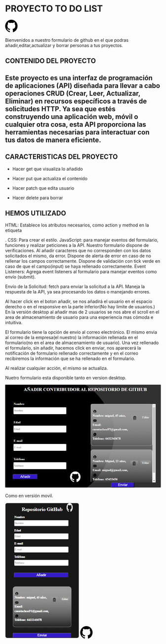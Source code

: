   <h1>PROYECTO TO DO LIST</h1>
 <img src="./public/logogithub.png">

  <p>Bienvenidos a nuestro  formulario  de github en el que podras añadir,editar,actualizar y borrar personas a tus  proyectos.</p>
  
  <h2>CONTENIDO DEL PROYECTO<H2>
  <p> Este proyecto es una interfaz de programación de aplicaciones (API) diseñada para llevar a cabo operaciones CRUD (Crear, Leer, Actualizar, Eliminar) en recursos específicos a través de solicitudes HTTP. Ya sea que estés construyendo una aplicación web, móvil o cualquier otra cosa, esta API proporciona las herramientas necesarias para interactuar con tus datos de manera eficiente.</p>

  
<h2>CARACTERISTICAS DEL PROYECTO</h2>

* <p>Hacer get que visualiza lo añadido </p>
* <p>Hacer put que actualiza el contenido</P>
* <p>Hacer patch que edita usuario </p>
* <p>Hacer delete para borrar</p>

<h2>HEMOS UTILIZADO</h2>
<p>HTML: Establece los atributos necesarios, como action y method en la etiqueta <form>.
CSS: Para crear el estilo.
JavaScript:  para manejar eventos del formulario, funciones  y realizar peticiones a la API. Nuestro formulario dispone de verificaciones. Al añadir caracteres que no corresponden con los datos solicitados el mismo, da error.
Dispone de alerta de error en caso de no rellenar los campos correctamente.
Dispone de validación con tick verde en caso de que el campo(input) se haya rellenado correctamente.
Event Listeners: Agrega event listeners al formulario para manejar eventos como envío (submit).

Envío de la Solicitud: fetch para enviar la solicitud a la API. Maneja la respuesta de la API, ya sea procesando los datos o manejando errores.</p>

Al hacer click en el boton añadir, se nos añadirá el usuario en el espacio derecho o en el responsive en la parte inferior(No hay limite de usuarios.) En la versión desktop al añadir mas de 2 usuarios se nos abre el scroll en el area de almacenamiento de usuario para una experiencia mas cómoda e intuitiva.

El formulario tiene la opción de envio al correo electrónico. El mismo envia al correo de la empresa(el nuestro) la información rellenada en el formulario(no en el area de almacenamiento de usuario). Una vez rellenado el formulario, sin añadir, hacemos click en enviar, nos aparecerá la notificación de formulario rellenado correctamente y en el correo recibiremos la información que se ha rellenado en el formulario.

Al realizar cualquier acción, el mismo se actualiza.

Nuetro formulario esta disponible tanto en version desktop. 


<img src="./public/desktop.png">


Como en versión movil.

<img src="./public/movil.png">


<img src="./public/logogithub.png">